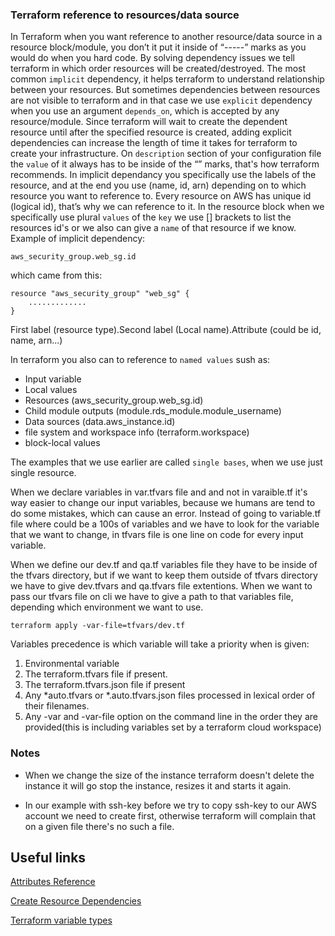 ### Terraform reference to resources/data source

In Terraform when you want reference to another resource/data source in a resource block/module, you don’t it put it inside of “-----”  marks as you would do when you hard code. By solving dependency issues we tell terraform in which order resources will be created/destroyed. The most common ```implicit``` dependency, it helps terraform to understand relationship between your resources. But sometimes dependencies between resources are not visible to terraform and in that case we use ```explicit``` dependency when you use an argument ```depends_on```, which is accepted by any resource/module. Since terraform will wait to create the dependent resource until after the specified resource is created, adding explicit dependencies can increase the length of time it takes for terraform to create your infrastructure. On ```description``` section of your configuration file the ```value``` of it always has to be inside  of the “” marks, that's  how terraform recommends. In implicit dependancy you specifically use the labels of the resource, and at the end you use (name, id, arn) depending on to which resource you want to reference to.  Every resource on AWS has unique id (logical id), that’s why we can reference to it. 
In the resource block when we specifically use plural ```values``` of the ```key``` we use [] brackets to list the resources id's or we also can give a ```name``` of that resource if we know.
Example of implicit dependency:
```
aws_security_group.web_sg.id
```
which came from this:
```
resource "aws_security_group" "web_sg" {
    .............
}
```
First label (resource type).Second label (Local name).Attribute (could be id, name, arn...) 

In terraform you also can to reference to ```named values```  sush as:

- Input variable
- Local values
- Resources (aws_security_group.web_sg.id)
- Child module outputs (module.rds_module.module_username)
- Data sources (data.aws_instance.id)
- file system and workspace info (terraform.workspace)
- block-local values 

The examples that we use earlier are called ```single bases```, when we use just single resource.

<p>
When we declare variables in var.tfvars file and and not in varaible.tf it's way easier to change our input variables, because we humans are tend to do some mistakes, which can cause an error. Instead of going to variable.tf file where could be a 100s of variables and we have to look for the variable that we want to change, in tfvars file is one line on code for every input variable.
</p>
<p>
When we define our dev.tf and qa.tf variables file they have to be inside of the tfvars directory, but if we want to keep them outside of tfvars directory we have to give dev.tfvars and qa.tfvars file extentions. When we want to pass our tfvars file on cli we have to give a path to that variables file, depending which environment we want to use. 
</p>

```
terraform apply -var-file=tfvars/dev.tf

```
Variables precedence is which variable will take a priority when is given:

1. Environmental variable
2. The terraform.tfvars file if present. 
3. The terraform.tfvars.json file if present
4. Any *auto.tfvars or *.auto.tfvars.json files processed in lexical order of their filenames.
5. Any -var and -var-file option on the command line in the order they are provided(this is including variables set by a terraform cloud workspace)

### Notes 

- When we change the size of the instance terraform doesn't delete the instance it will go stop the instance, resizes it and starts it again.

- In our example with ssh-key before we try to copy ssh-key to our AWS account we need to create first, otherwise terraform will complain that on a given file there's no such a file.

## Useful links

[Attributes Reference](https://registry.terraform.io/providers/hashicorp/aws/latest/docs/resources/instance)

[Create Resource Dependencies](https://learn.hashicorp.com/tutorials/terraform/dependencies)

[Terraform variable types](https://www.terraform.io/docs/language/expressions/types.html)